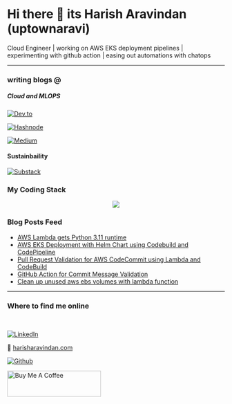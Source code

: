 # Hi there 👋 its Harish Aravindan (uptownaravi)
Cloud Engineer | working on AWS EKS deployment pipelines | experimenting with github action | easing out automations with chatops

---

### writing blogs @

##### Cloud and MLOPS
[![Dev.to](https://img.shields.io/badge/dev.to-0A0A0A?style=for-the-badge&logo=dev.to&logoColor=white)](https://dev.to/harisharavindan)

[![Hashnode](https://img.shields.io/badge/Hashnode-2962FF?style=for-the-badge&logo=hashnode&logoColor=white)](https://uptownaravi.hashnode.dev)

[![Medium](https://img.shields.io/badge/Medium-12100E?style=for-the-badge&logo=medium&logoColor=white)](https://medium.com/@harisharavindan)

#### Sustainbaility
[![Substack](https://img.shields.io/badge/Substack-%23006f5c.svg?style=for-the-badge&logo=substack&logoColor=FF6719)](https://thesustainabilityhub.substack.com)

### My Coding Stack

<p align="center">
  <a href="https://skillicons.dev">
    <img src="https://skillicons.dev/icons?i=vscode,vim,md,git,python,linux,docker,kubernetes,helm,aws,terraform,github,githubactions,prometheus,grafana" />
  </a>
</p>

### Blog Posts Feed
<!-- BLOG-POST-LIST:START -->
- [AWS Lambda gets Python 3.11 runtime](https://dev.to/harisharavindan/aws-lambda-gets-python-311-runtime-1a14)
- [AWS EKS Deployment with Helm Chart using Codebuild and CodePipeline](https://dev.to/harisharavindan/aws-eks-deployment-with-helm-chart-using-codebuild-and-codepipeline-379a)
- [Pull Request Validation for AWS CodeCommit using Lambda and CodeBuild](https://dev.to/harisharavindan/pull-request-validation-for-aws-codecommit-using-lambda-and-codebuild-4dcg)
- [GitHub Action for Commit Message Validation](https://dev.to/harisharavindan/github-action-for-commit-message-validation-5b36)
- [Clean up unused aws ebs volumes with lambda function](https://dev.to/harisharavindan/clean-up-unused-aws-ebs-volumes-with-lambda-function-bli)
<!-- BLOG-POST-LIST:END -->

---
### Where to find me online
<br>

[![LinkedIn](https://img.shields.io/badge/LinkedIn-0077B5?style=for-the-badge&logo=linkedin&logoColor=white)](https://in.linkedin.com/in/harish-aravindan)

:rocket: [harisharavindan.com](https://harisharavindan.com/)

[![Github](https://img.shields.io/badge/github-profile-brightgreen.svg)](https://github.com/uptownaravi)

<a href="https://www.buymeacoffee.com/uptownaravi" target="_blank"><img src="https://cdn.buymeacoffee.com/buttons/v2/default-violet.png" alt="Buy Me A Coffee" style="height: 60px !important;width: 217px !important;" ></a>
